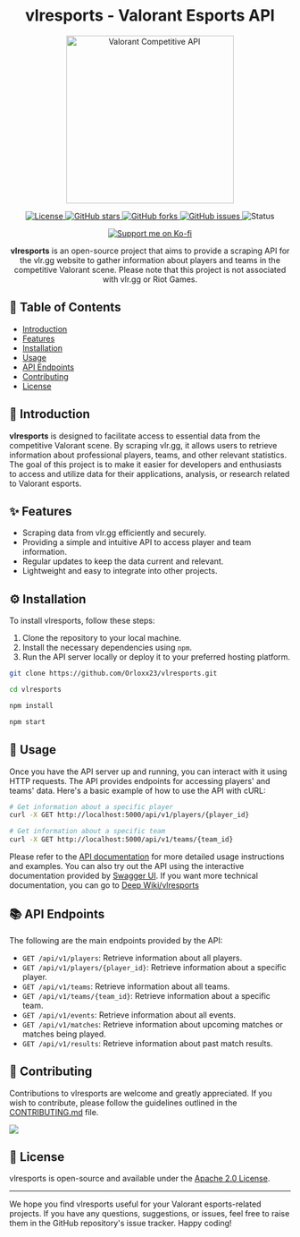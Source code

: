 <h1 align="center">vlresports - Valorant Esports API</h1>

<p align="center">
  <img src="https://i.imgur.com/ZSMbOPL.png" width="300px" alt="Valorant Competitive API" />
</p>

<p align="center">
  <a href="https://opensource.org/licenses/Apache-2.0">
    <img src="https://img.shields.io/github/license/orloxx23/vlresports?style=for-the-badge" alt="License" />
  </a>
  <a href="https://github.com/Orloxx23/vlresports/stargazers">
    <img src="https://img.shields.io/github/stars/orloxx23/vlresports?style=for-the-badge" alt="GitHub stars" />
  </a>
  <a href="https://github.com/Orloxx23/vlresports/network">
    <img src="https://img.shields.io/github/forks/orloxx23/vlresports?style=for-the-badge" alt="GitHub forks" />
  </a>
  <a href="https://github.com/Orloxx23/vlresports/issues">
    <img src="https://img.shields.io/github/issues/orloxx23/vlresports?style=for-the-badge" alt="GitHub issues" />
  </a>
  <img alt="Status" src="https://img.shields.io/website?url=https%3A%2F%2Fvlr.orlandomm.net%2F&style=for-the-badge&label=status"/>

</p>

<p align="center">
  <a href="https://ko-fi.com/L3L1NNH7E" target="_blank"><img src="https://ko-fi.com/img/githubbutton_sm.svg" alt="Support me on Ko-fi" /></a>
</p>

<p align="center">
  <strong>vlresports</strong> is an open-source project that aims to provide a scraping API for the vlr.gg website to gather information about players and teams in the competitive Valorant scene. Please note that this project is not associated with vlr.gg or Riot Games.
</p>

## 📖 Table of Contents

- [Introduction](#-introduction)
- [Features](#-features)
- [Installation](#-installation)
- [Usage](#-usage)
- [API Endpoints](#-api-endpoints)
- [Contributing](#-contributing)
- [License](#-license)

## 🚀 Introduction

**vlresports** is designed to facilitate access to essential data from the competitive Valorant scene. By scraping vlr.gg, it allows users to retrieve information about professional players, teams, and other relevant statistics. The goal of this project is to make it easier for developers and enthusiasts to access and utilize data for their applications, analysis, or research related to Valorant esports.

## ✨ Features

- Scraping data from vlr.gg efficiently and securely.
- Providing a simple and intuitive API to access player and team information.
- Regular updates to keep the data current and relevant.
- Lightweight and easy to integrate into other projects.

## ⚙️ Installation

To install vlresports, follow these steps:

1. Clone the repository to your local machine.
2. Install the necessary dependencies using `npm`.
3. Run the API server locally or deploy it to your preferred hosting platform.

```bash
git clone https://github.com/Orloxx23/vlresports.git
```

```bash
cd vlresports
```

```bash
npm install
```

```bash
npm start
```

## 🎯 Usage

Once you have the API server up and running, you can interact with it using HTTP requests. The API provides endpoints for accessing players' and teams' data. Here's a basic example of how to use the API with cURL:

```bash
# Get information about a specific player
curl -X GET http://localhost:5000/api/v1/players/{player_id}

# Get information about a specific team
curl -X GET http://localhost:5000/api/v1/teams/{team_id}
```

Please refer to the <a href="https://vlresports.vercel.app">API documentation</a> for more detailed usage instructions and examples. You can also try out the API using the interactive documentation provided by <a href="https://app.swaggerhub.com/apis-docs/Orloxx23/Valorant-Esports/" target="_blank">Swagger UI</a>. If you want more technical documentation, you can go to <a href="https://deepwiki.com/Orloxx23/vlresports">Deep Wiki/vlresports</a>

## 📚 API Endpoints

The following are the main endpoints provided by the API:

- `GET /api/v1/players`: Retrieve information about all players.
- `GET /api/v1/players/{player_id}`: Retrieve information about a specific player.
- `GET /api/v1/teams`: Retrieve information about all teams.
- `GET /api/v1/teams/{team_id}`: Retrieve information about a specific team.
- `GET /api/v1/events`: Retrieve information about all events.
- `GET /api/v1/matches`: Retrieve information about upcoming matches or matches being played.
- `GET /api/v1/results`: Retrieve information about past match results.

## 🤝 Contributing

Contributions to vlresports are welcome and greatly appreciated. If you wish to contribute, please follow the guidelines outlined in the [CONTRIBUTING.md](https://github.com/Orloxx23/vlresports/blob/main/CONTRIBUTING.md) file.

<a href="https://github.com/Orloxx23/vlresports/graphs/contributors">
  <img src="https://contrib.rocks/image?repo=Orloxx23/vlresports" />
</a>

## 📝 License

vlresports is open-source and available under the [Apache 2.0 License](https://github.com/Orloxx23/vlresports/blob/main/LICENSE).

---

We hope you find vlresports useful for your Valorant esports-related projects. If you have any questions, suggestions, or issues, feel free to raise them in the GitHub repository's issue tracker. Happy coding!
